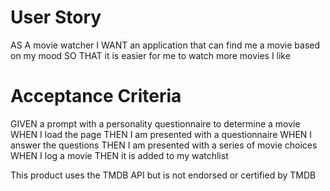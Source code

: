 # User Story
AS A movie watcher
I WANT an application that can find me a movie based on my mood
SO THAT it is easier for me to watch more movies I like

# Acceptance Criteria
GIVEN a prompt with a personality questionnaire to determine a movie 
WHEN I load the page
THEN I am presented with a questionnaire
WHEN I answer the questions
THEN I am presented with a series of movie choices
WHEN I log a movie
THEN it is added to my watchlist


This product uses the TMDB API but is not endorsed or certified by TMDB

